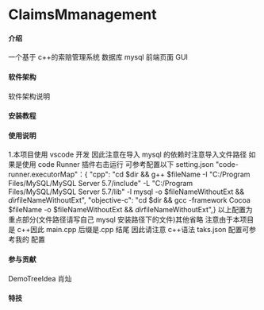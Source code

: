 # ClaimsMmanagement

#### 介绍

一个基于 c++的索赔管理系统
数据库 mysql
前端页面 GUI

#### 软件架构

软件架构说明

#### 安装教程

#### 使用说明

1.本项目使用 vscode 开发
因此注意在导入 mysql 的依赖时注意导入文件路径
如果是使用 code Runner 插件右击运行
可参考配置以下 setting.json
"code-runner.executorMap"：{
"cpp": "cd $dir && g++ $fileName -I \"C:/Program Files/MySQL/MySQL Server 5.7/include\" -L \"C:/Program Files/MySQL/MySQL Server 5.7/lib\" -l mysql  -o  $fileNameWithoutExt && $dir$fileNameWithoutExt",
"objective-c": "cd $dir && gcc -framework Cocoa $fileName -o $fileNameWithoutExt && $dir$fileNameWithoutExt",}
以上配置为重点部分(文件路径请写自己 mysql 安装路径下的文件)其他省略
注意由于本项目是 c++因此 main.cpp 后缀是.cpp 结尾
因此请注意 c++语法
taks.json 配置可参考我的
配置

#### 参与贡献

DemoTreeIdea 肖灿

#### 特技
